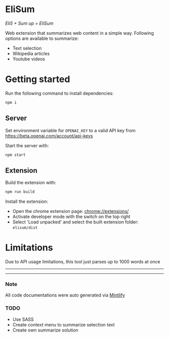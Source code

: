 # EliSum
_Eli5 + Sum up = EliSum_

Web extension that summarizes web content in a simple way. Following options are available to summarize:
- Text selection
- Wikipedia articles
- Youtube videos

# Getting started
Run the following command to install dependencies:
```bash
npm i
```
## Server
Set environment variable for `OPENAI_KEY` to a valid API key from https://beta.openai.com/account/api-keys

Start the server with:
```bash
npm start
```

## Extension
Build the extension with:
```bash
npm run build
```
Install the extension:
- Open the chrome extension page: [chrome://extensions/](chrome://extensions/)
- Activate developer mode with the switch on the top right
- Select 'Load unpacked' and select the built extension folder: `elisum/dist`

# Limitations
Due to API usage limitations, this tool just parses up to 1000 words at once

---
---
### Note
All code documentations were auto generated via [Mintlify](https://www.mintlify.com/)
### TODO
- Use SASS
- Create context menu to summarize selection text
- Create own summarize solution 